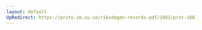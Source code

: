 ```yaml
---
layout: default
UpRedirect: https://pruto.im.uu.se/riksdagen-records-pdf/1881/prot-1881--ak--018/prot-1881--ak--018_002.pdf
---
```


